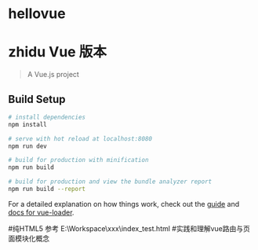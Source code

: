 # hellovue

# zhidu Vue 版本

> A Vue.js project

## Build Setup

```bash
# install dependencies
npm install

# serve with hot reload at localhost:8080
npm run dev

# build for production with minification
npm run build

# build for production and view the bundle analyzer report
npm run build --report
```

For a detailed explanation on how things work, check out the [guide](http://vuejs-templates.github.io/webpack/) and [docs for vue-loader](http://vuejs.github.io/vue-loader).

#纯HTML5 参考  E:\Workspace\xxx\index_test.html
#实践和理解vue路由与页面模块化概念
